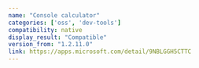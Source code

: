```yaml
---
name: "Console calculator"
categories: ['oss', 'dev-tools']
compatibility: native
display_result: "Compatible"
version_from: "1.2.11.0"
link: https://apps.microsoft.com/detail/9NBLGGH5CTTC
---
```

